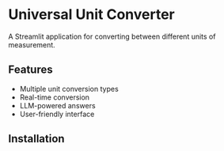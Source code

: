 # Universal Unit Converter

A Streamlit application for converting between different units of measurement.

## Features
- Multiple unit conversion types
- Real-time conversion
- LLM-powered answers
- User-friendly interface

## Installation